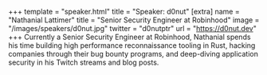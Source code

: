 +++
template = "speaker.html"
title = "Speaker: d0nut"
[extra]
  name = "Nathanial Lattimer"
  title = "Senior Security Engineer at Robinhood"
  image = "/images/speakers/d0nut.jpg"
  twitter = "d0nutptr"
  url = "https://d0nut.dev"
+++
Currently a Senior Security Engineer at Robinhood, Nathanial spends his time building high performance reconnaissance tooling in Rust, hacking companies through their bug bounty programs, and deep-diving application security in his Twitch streams and blog posts.